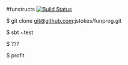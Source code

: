 #funstructs 
[![Build Status](https://travis-ci.org/jstokes/funprog.svg?branch=master)](https://travis-ci.org/jstokes/funprog)

$ git clone git@github.com:jstokes/funprog.git

$ sbt ~test

$ ???

$ profit
